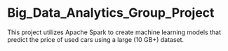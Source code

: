# Big_Data_Analytics_Group_Project

This project utilizes Apache Spark to create machine learning models that predict the price of used cars using a large (10 GB+) dataset.
